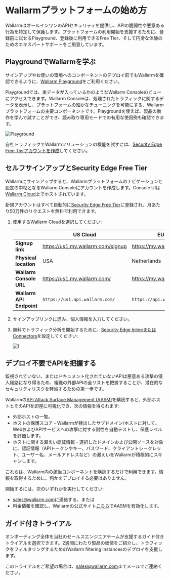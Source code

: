 # Wallarmプラットフォームの始め方

WallarmはオールインワンのAPIセキュリティを提供し、APIの脆弱性や悪意ある行為を特定して保護します。プラットフォームの利用開始を支援するために、登録前に試せるPlayground、登録後に利用できるFree Tier、そして円滑な体験のためのエキスパートサポートをご用意しています。

## PlaygroundでWallarmを学ぶ

サインアップやお使いの環境へのコンポーネントのデプロイ前でもWallarmを確認できるように、[Wallarm Playground](https://playground.wallarm.com/?utm_source=wallarm_docs_quickstart)をご利用ください。

Playgroundでは、実データが入っているかのようなWallarm Consoleのビューにアクセスできます。Wallarm Consoleは、処理されたトラフィックに関するデータを表示し、プラットフォームの細かなチューニングを可能にする、Wallarmプラットフォームの主要コンポーネントです。Playgroundを使えば、製品の動作を学んで試すことができ、読み取り専用モードでの有用な使用例も確認できます。

![Playground](../images/playground.png)

自社トラフィックでWallarmソリューションの機能を試すには、[Security Edge Free Tierアカウントを作成](#self-signup-and-security-edge-free-tier)してください。

## セルフサインアップとSecurity Edge Free Tier

Wallarmにサインアップすると、Wallarmプラットフォームのナビゲーションと設定の中枢となるWallarm Consoleにアカウントを作成します。Console UIは[Wallarm Cloud](../about-wallarm/overview.md#cloud)上でホストされています。

新規アカウントはすべて自動的に[Security Edge Free Tier](../about-wallarm/subscription-plans.md#security-edge-free-tier)に登録され、月あたり50万件のリクエストを無料で利用できます。

1. 使用するWallarm Cloudを選択してください:

    || US Cloud | EU Cloud |
    | -- | -------- | -------- |
    | **Signup link** | https://us1.my.wallarm.com/signup | https://my.wallarm.com/signup |
    | **Physical location** | USA | Netherlands |
    | **Wallarm Console URL** | https://us1.my.wallarm.com/ | https://my.wallarm.com/ |
    | **Wallarm API Endpoint** | `https://us1.api.wallarm.com/` | `https://api.wallarm.com/` |
1. サインアップリンクに進み、個人情報を入力してください。
1. 無料でトラフィック分析を開始するために、[Security Edge InlineまたはConnectors](../installation/security-edge/free-tier.md)を設定してください:

    ![!](../images/waf-installation/security-edge/onboarding-wizard.png)

## デプロイ不要でAPIを把握する

監視されていない、またはドキュメント化されていないAPIは悪意ある攻撃の侵入経路になり得るため、組織の外部APIの全リストを把握することが、潜在的なセキュリティリスクを軽減するための第一歩です。

Wallarmの[API Attack Surface Management (AASM)](../api-attack-surface/overview.md)を購読すると、外部ホストとそのAPIを即座に可視化でき、次の情報を得られます:

* 外部ホストの一覧。
* ホストの保護スコア - Wallarmが検出したサブドメイン/ホストに対して、WebおよびAPIサービスへの攻撃に対する耐性を自動テストし、保護レベルを評価します。
* ホストに関する漏えい認証情報 - 選択したドメインおよび公開ソースを対象に、認証情報（APIトークンやキー、パスワード、クライアントシークレット、ユーザー名、メールアドレスなど）の漏えいをWallarmが積極的にスキャンします。

これらは、Wallarm内の該当コンポーネントを購読するだけで利用できます。情報を取得するために、何かをデプロイする必要はありません。

開始するには、次のいずれかを実行してください:

* [sales@wallarm.com](mailto:sales@wallarm.com)に連絡する、または 
* 料金情報を確認し、Wallarmの公式サイト[こちら](https://www.wallarm.com/product/aasm)でAASMを有効化します。

## ガイド付きトライアル

オンボーディング全体を当社のセールスエンジニアチームが支援するガイド付きトライアルを選択できます。2週間にわたり製品の価値をご紹介し、トラフィックをフィルタリングするためのWallarm filtering instancesのデプロイを支援します。

このトライアルをご希望の場合は、[sales@wallarm.com](mailto:sales@wallarm.com?subject=Request%20for%20a%20Guided%20Wallarm%20Trial&body=Hello%20Wallarm%20Sales%20Engineer%20Team%2C%0A%0AI'm%20writing%20to%20request%20a%20guided%20Wallarm%20trial.%20I%20would%20be%20happy%20to%20schedule%20a%20call%20with%20you%20to%20discuss%20my%20requirements%20in%20detail.%0A%0AThank%20you%20for%20your%20time%20and%20assistance.)までメールでご連絡ください。